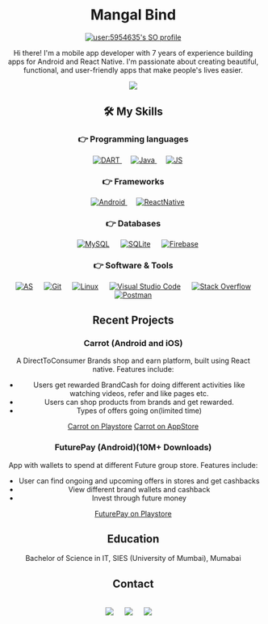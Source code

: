 <div align="center">
  <div align="center"> <h1> Mangal Bind  </h1>
    <a href="https://github.com/johannchopin/stackoverflow-readme-profile">
  <img src="https://stackoverflow-readme-profile.johannchopin.fr/profile-small/5954635?theme=dark" alt="user:5954635's SO profile">
</a>
  </div>
  <p>Hi there! I'm a mobile app developer with 7 years of experience building apps for Android and React Native. I'm passionate about creating beautiful, functional, and user-friendly apps that make people's lives easier.</p>
  
![](https://camo.githubusercontent.com/992babdffd8c74a1502de375fbdf7e4d54773242/68747470733a2f2f6d656469612e67697068792e636f6d2f6d656469612f53576f536b4e36447854737a71494b4571762f67697068792e676966)
  
  
  <h2>🛠️ My Skills</h2>
  
  ### 👉 Programming languages

<p> 
 &emsp;
  <a href="https://kotlinlang.org/docs/home.html">
    <img alt="DART" src="https://img.shields.io/badge/-Kotlin-brightgreen?style=for-the-badge&logo=kotlin&logoColor=white"/>
  </a>
  &emsp;
  <a href="https://www.java.com/en/">
    <img alt="Java" src="https://img.shields.io/badge/Java-ED8B00?style=for-the-badge&logo=java&logoColor=white"/>
  </a>
  &emsp;
  <a href="https://developer.mozilla.org/en-US/docs/Web/JavaScript">
    <img alt="JS" src="https://img.shields.io/badge/-Javascript-blue?style=for-the-badge&logo=javascript&logoColor=white"/>
  </a>


</p>

### 👉 Frameworks
<p> 
  &emsp;
  <a href="" target="_blank"> 
     <img alt="Android" src="https://img.shields.io/badge/-Android-brightgreen?style=for-the-badge&logo=android&logoColor=white">
   </a>
  &emsp; 
  <a href="/" target="_blank"> 
   <img alt="ReactNative" src="https://img.shields.io/badge/-React%20Native-blue?style=for-the-badge&logo=React&logoColor=white">
  </a>   
</p>

### 👉 Databases
<p>
  &emsp;
    <a href="https://www.mysql.com/"><img alt="MySQL" src="https://img.shields.io/badge/MySQL-00000F?style=for-the-badge&logo=mysql&logoColor=white"></a>
  &emsp;
    <a href="https://www.sqlite.org/"><img alt="SQLite" src ="https://img.shields.io/badge/SQLite-07405E?style=for-the-badge&logo=sqlite&logoColor=white"/></a>
  &emsp;
<a href="https://firebase.google.com/"><img alt="Firebase" src ="https://img.shields.io/badge/firebase-ffca28?style=for-the-badge&logo=firebase&logoColor=black"></a>
 </p>
  
### 👉 Software & Tools
 
<p>
  &emsp;
    <a href="#"><img alt="AS" src="https://img.shields.io/badge/-Android%20Studio-green?style=for-the-badge&logo=androidstudio&logoColor=white"></a>
  &emsp;
    <a href="#"><img alt="Git" src="https://img.shields.io/badge/Git-F05032?style=for-the-badge&logo=git&logoColor=white"></a>
  &emsp;
    <a href="#"><img alt="Linux" src="https://img.shields.io/badge/Linux-FCC624?style=for-the-badge&logo=linux&logoColor=black"></a>
  &emsp;
    <a href="#"><img alt="Visual Studio Code" src="https://img.shields.io/badge/Visual_Studio_Code-0078D4?style=for-the-badge&logo=visual%20studio%20code&logoColor=white"></a>
  &emsp;
    <a href="#"><img alt="Stack Overflow" src="https://img.shields.io/badge/-Gradle-green?style=for-the-badge&logo=gradle&logoColor=white"></a>
    &emsp;
    <a href="#"><img alt="Postman" src="https://img.shields.io/badge/Postman-FF6C37?style=for-the-badge&logo=Postman&logoColor=white"></a>
    
</p>
  <h2>Recent Projects</h2>
  <h3>Carrot (Android and iOS)</h3>
  <p>A DirectToConsumer Brands shop and earn platform, built using React native. Features include:</p>
  <ul>
    <li>Users get rewarded BrandCash for doing different activities like watching videos, refer and like pages etc.</li>
    <li>Users can shop products from brands and get rewarded.</li>
    <li>Types of offers going on(limited time) </li>
  </ul>
  <a href="https://play.google.com/store/apps/details?id=com.getcarrot.android">Carrot on Playstore</a>
  <a href="https://apps.apple.com/in/app/carrot-discover-earn-belong/id1661622682">Carrot on AppStore</a>
  
  <h3>FuturePay (Android)(10M+ Downloads)</h3>
  <p>App with wallets to spend at different Future group store. Features include:</p>
  <ul>
    <li>User can find ongoing and upcoming offers in stores and get cashbacks</li>
    <li>View different brand wallets and cashback</li>
    <li>Invest through future money</li>
  </ul>
  <a href="https://play.google.com/store/apps/details?id=com.oxigen.futurepay">FuturePay on Playstore</a>
  <h2>Education</h2>
  <p>Bachelor of Science in IT, SIES (University of Mumbai), Mumabai</p>
  <h2>Contact</h2>
<br>	
<a target="_blank" href="https://www.linkedin.com/in/mangal-bind-49722a119"><img src="https://img.shields.io/badge/-LinkedIn-0077B5?style=for-the-badge&logo=Linkedin&logoColor=white"></img></a>
&emsp;
<a target="_blank" href="mailto:mangalbind93@gmail.com"
><img src="https://img.shields.io/badge/-Gmail-D14836?style=for-the-badge&logo=Gmail&logoColor=white"></img></a>
&emsp;
<a target="_blank" href="https://stackoverflow.com/users/5954635/man"><img src="https://img.shields.io/badge/-StackOverflow-orange?style=for-the-badge&logo=stackoverflow&logoColor=white"></img></a>
&emsp;


<br>
</p>
</div>






